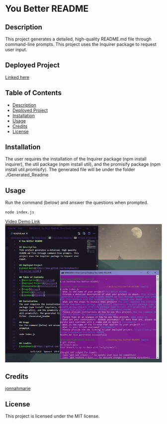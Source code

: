 # You Better README
    
## Description
This project generates a detailed, high-quality README.md file through command-line prompts. This project uses the Inquirer package to request user input.

## Deployed Project
[Linked here](https://www.github.com/jonnahmarie/You-Better-README)

## Table of Contents
- [Description](#description)
- [Deployed Project](#deployed)
- [Installation](#installation)
- [Usage](#usage)
- [Credits](#credits)
- [License](#license)

## Installation
The user requires the installation of the Inquirer package (npm install inquirer), the util package (npm install util), and the promisify package (npm install util.promisify). The generated file will be under the folder ./Generated_Readme

## Usage
Run the command (below) and answer the questions when prompted.
```
node index.js
```
[Video Demo Link](https://drive.google.com/file/d/17xP4uo3DEzEXq6p47L-txAITOa1HVjyM/view?usp=sharing)
![Screenshot](./screenshot.png)


## Credits
[jonnahmarie](https://github.com/jonnahmarie)


## License
This project is licensed under the MIT license.
   
